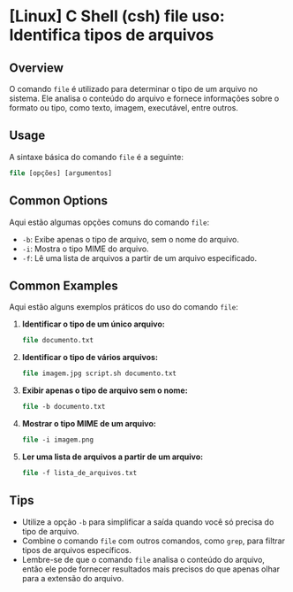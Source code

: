 # [Linux] C Shell (csh) file uso: Identifica tipos de arquivos

## Overview
O comando `file` é utilizado para determinar o tipo de um arquivo no sistema. Ele analisa o conteúdo do arquivo e fornece informações sobre o formato ou tipo, como texto, imagem, executável, entre outros.

## Usage
A sintaxe básica do comando `file` é a seguinte:

```csh
file [opções] [argumentos]
```

## Common Options
Aqui estão algumas opções comuns do comando `file`:

- `-b`: Exibe apenas o tipo de arquivo, sem o nome do arquivo.
- `-i`: Mostra o tipo MIME do arquivo.
- `-f`: Lê uma lista de arquivos a partir de um arquivo especificado.

## Common Examples
Aqui estão alguns exemplos práticos do uso do comando `file`:

1. **Identificar o tipo de um único arquivo:**
   ```csh
   file documento.txt
   ```

2. **Identificar o tipo de vários arquivos:**
   ```csh
   file imagem.jpg script.sh documento.txt
   ```

3. **Exibir apenas o tipo de arquivo sem o nome:**
   ```csh
   file -b documento.txt
   ```

4. **Mostrar o tipo MIME de um arquivo:**
   ```csh
   file -i imagem.png
   ```

5. **Ler uma lista de arquivos a partir de um arquivo:**
   ```csh
   file -f lista_de_arquivos.txt
   ```

## Tips
- Utilize a opção `-b` para simplificar a saída quando você só precisa do tipo de arquivo.
- Combine o comando `file` com outros comandos, como `grep`, para filtrar tipos de arquivos específicos.
- Lembre-se de que o comando `file` analisa o conteúdo do arquivo, então ele pode fornecer resultados mais precisos do que apenas olhar para a extensão do arquivo.